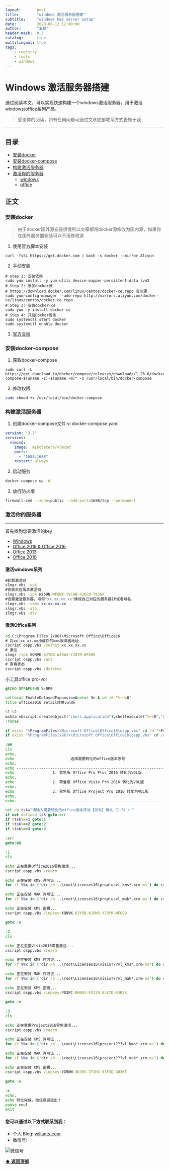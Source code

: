 ```yaml
---
layout:       post
title:        "windows 激活服务器搭建"
subtitle:     "windows kms server setup"
date:         2020-06-12 12:00:00
author:       "五柳"
header-mask:  0.3
catalog:      true
multilingual: true
tags:
    - registry
    - tools
    - windows
---
```


# Windows 激活服务器搭建

通过阅读本文，可以实现快速构建一个windows激活服务器，用于激活windows/office系列产品。

> 感谢你的阅读，如有任何问题可通过文章底部联系方式告知于我

---

<h2 id="catalog">目录</h2>

- [安装docker](#docker_install)
- [安装docker-compose](#docker_compose_install)
- [构建激活服务器](#build_registry_server)
- [激活你的服务器](#build_server)
  - [windows](#registry_windows)
  - [office](#registry_office)


## 正文

<h3 id="docker_install">安装docker</h3>

> 由于docker国外源安装很慢所以文章都将docker源修改为国内源，如果你在国外服务器安装可以不用修改源



1. 使用官方脚本安装
```
curl -fsSL https://get.docker.com | bash -s docker --mirror Aliyun
```
2. 手动安装
```
# step 1: 安装依赖
sudo yum install -y yum-utils device-mapper-persistent-data lvm2
# Step 2: 添加docker源
# https://download.docker.com/linux/centos/docker-ce.repo 官方源
sudo yum-config-manager --add-repo http://mirrors.aliyun.com/docker-ce/linux/centos/docker-ce.repo
# Step 3: 安装docker-ce
sudo yum -y install docker-ce
# Step 4: 开启Docker服务
sudo systemctl start docker
sudo systemctl enable docker
```
3. [官方文档](https://docs.docker.com/engine/install/centos/)

<h3 id="docker_compose_install">安装docker-compose</h3>

1. 获取docker-compose
```
sudo curl -L https://get.daocloud.io/docker/compose/releases/download//1.26.0/docker-compose-$(uname -s)-$(uname -m)" -o /usr/local/bin/docker-compose
```
2. 修改权限
```bash
sudo chmod +x /usr/local/bin/docker-compose
```

<h3 id="build_registry_server">构建激活服务器</h3>


1. 创建docker-compose文件
vi docker-compose.yaml
```yaml
version: "3.7"
services:
  vlmcsd:
    image:  mikolatero/vlmcsd
    ports:
      - "1688:1688"
    restart: always
```
2. 启动服务
```bash
docker-compose up -d
```

3. 放行防火墙
```bash
firewall-cmd --zone=public --add-port=1688/tcp --permanent
```

<h3 id="build_server">激活你的服务器</h3>

---

首先找到您要激活的key

- [Windows](https://docs.microsoft.com/zh-cn/windows-server/get-started/kmsclientkeys)
- [Office 2019 & Office 2016](https://docs.microsoft.com/en-us/DeployOffice/vlactivation/gvlks)
- [Office 2013](https://technet.microsoft.com/zh-cn/library/dn385360.aspx)
- [Office 2010](https://technet.microsoft.com/zh-cn/library/ee624355(v=office.14).aspx)

<h4 id="registry_windows">激活windows系列</h4>

```bat
#卸载激活码
slmgr.vbs -upk
#安装对应版本激活码
slmgr.vbs -ipk W269N-WFGWX-YVC9B-4J6C9-T83GX
#设置激活服务器，可将"xx.xx.xx.xx"换成自己对应的服务器IP或者域名
slmgr.vbs -skms xx.xx.xx.xx
slmgr.vbs -ato
slmgr.vbs -dlv
```
<h4 id="registry_office">激活Office系列</h4>

```bat
cd C:\Program Files (x86)\Microsoft Office\Office16
# 将xx.xx.xx.xx换成你的kms服务器地址
cscript ospp.vbs /sethst:xx.xx.xx.xx
# 激活
slmgr /ipk XQNVK-8JYDB-WJ9W3-YJ8YR-WFG99
cscript ospp.vbs /act
# 查看状态
cscript ospp.vbs /dstatus
```
小工具office pro-vol
```bat
@ECHO OFF&PUSHD %~DP0
 
setlocal EnableDelayedExpansion&color 3e & cd /d "%~dp0"
title office2016 retail转换vol版
 
%1 %2
mshta vbscript:createobject("shell.application").shellexecute("%~s0","goto :runas","","runas",1)(window.close)&goto :eof
:runas
 
if exist "%ProgramFiles%\Microsoft Office\Office16\ospp.vbs" cd /d "%ProgramFiles%\Microsoft Office\Office16"
if exist "%ProgramFiles(x86)%\Microsoft Office\Office16\ospp.vbs" cd /d "%ProgramFiles(x86)%\Microsoft Office\Office16"
 
:WH
cls
echo.
echo                         选择需要转化的office版本序号
echo.
echo --------------------------------------------------------------------------------                                                         
echo                 1. 零售版 Office Pro Plus 2016 转化为VOL版
echo.
echo                 2. 零售版 Office Visio Pro 2016 转化为VOL版
echo.
echo                 3. 零售版 Office Project Pro 2016 转化为VOL版
echo.
echo. --------------------------------------------------------------------------------
                                                        
set /p tsk="请输入需要转化的office版本序号【回车】确认（1-3）: "
if not defined tsk goto:err
if %tsk%==1 goto:1
if %tsk%==2 goto:2
if %tsk%==3 goto:3
 
:err
goto:WH
 
:1
cls
 
echo 正在重置Office2016零售激活...
cscript ospp.vbs /rearm
 
echo 正在安装 KMS 许可证...
for /f %%x in ('dir /b ..\root\Licenses16\proplusvl_kms*.xrm-ms') do cscript ospp.vbs /inslic:"..\root\Licenses16\%%x" >nul
 
echo 正在安装 MAK 许可证...
for /f %%x in ('dir /b ..\root\Licenses16\proplusvl_mak*.xrm-ms') do cscript ospp.vbs /inslic:"..\root\Licenses16\%%x" >nul
 
echo 正在安装 KMS 密钥...
cscript ospp.vbs /inpkey:XQNVK-8JYDB-WJ9W3-YJ8YR-WFG99
 
goto :e
 
:2
cls
 
echo 正在重置Visio2016零售激活...
cscript ospp.vbs /rearm
 
echo 正在安装 KMS 许可证...
for /f %%x in ('dir /b ..\root\Licenses16\visio???vl_kms*.xrm-ms') do cscript ospp.vbs /inslic:"..\root\Licenses16\%%x" >nul
 
echo 正在安装 MAK 许可证...
for /f %%x in ('dir /b ..\root\Licenses16\visio???vl_mak*.xrm-ms') do cscript ospp.vbs /inslic:"..\root\Licenses16\%%x" >nul
 
echo 正在安装 KMS 密钥...
cscript ospp.vbs /inpkey:PD3PC-RHNGV-FXJ29-8JK7D-RJRJK
 
goto :e
 
:3
cls
 
echo 正在重置Project2016零售激活...
cscript ospp.vbs /rearm
 
echo 正在安装 KMS 许可证...
for /f %%x in ('dir /b ..\root\Licenses16\project???vl_kms*.xrm-ms') do cscript ospp.vbs /inslic:"..\root\Licenses16\%%x" >nul
 
echo 正在安装 MAK 许可证...
for /f %%x in ('dir /b ..\root\Licenses16\project???vl_mak*.xrm-ms') do cscript ospp.vbs /inslic:"..\root\Licenses16\%%x" >nul
 
echo 正在安装 KMS 密钥...
cscript ospp.vbs /inpkey:YG9NW-3K39V-2T3HJ-93F3Q-G83KT
 
goto :e
 
:e
echo.
echo 转化完成，按任意键退出！
pause >nul
exit
```



#### 您可以通过以下方式联系到我：
- 个人 Blog:  [willants.com](https://willants.com)
- 微信号:

![微信号](https://www.willants.com/wp-content/uploads/2020/06/weichat.jpg)


**[⬆ 返回顶部](#catalog)**
